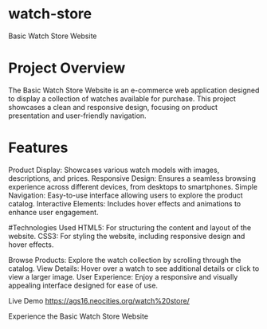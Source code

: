 # watch-store
Basic Watch Store Website

# Project Overview
The Basic Watch Store Website is an e-commerce web application designed to display a collection of watches available for purchase. This project showcases a clean and responsive design, focusing on product presentation and user-friendly navigation.


# Features

Product Display: Showcases various watch models with images, descriptions, and prices.
Responsive Design: Ensures a seamless browsing experience across different devices, from desktops to smartphones.
Simple Navigation: Easy-to-use interface allowing users to explore the product catalog.
Interactive Elements: Includes hover effects and animations to enhance user engagement.

#Technologies Used
HTML5: For structuring the content and layout of the website.
CSS3: For styling the website, including responsive design and hover effects.

Browse Products: Explore the watch collection by scrolling through the catalog.
View Details: Hover over a watch to see additional details or click to view a larger image.
User Experience: Enjoy a responsive and visually appealing interface designed for ease of use.

Live Demo https://ags16.neocities.org/watch%20store/

Experience the Basic Watch Store Website 
